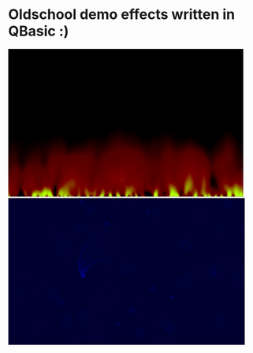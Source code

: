 # Oldschool demo effects written in QBasic :)

![Fire](https://raw.githubusercontent.com/Shimmy/qbasic/master/fire.png)
![Water](https://raw.githubusercontent.com/Shimmy/qbasic/master/water.png)
